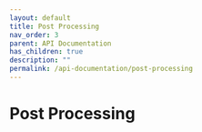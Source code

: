 ```yaml
---
layout: default
title: Post Processing
nav_order: 3
parent: API Documentation
has_children: true
description: ""
permalink: /api-documentation/post-processing
---
```


# Post Processing